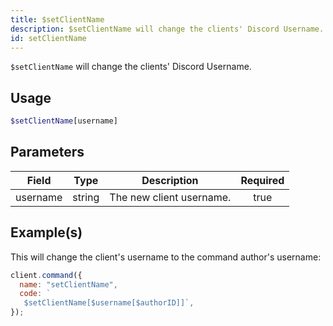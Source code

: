 ```yaml
---
title: $setClientName
description: $setClientName will change the clients' Discord Username.
id: setClientName
---
```


`$setClientName` will change the clients' Discord Username.

## Usage

```php
$setClientName[username]
```

## Parameters

| Field    | Type   | Description              | Required |
| -------- | ------ | ------------------------ | :------: |
| username | string | The new client username. |   true   |

## Example(s)

This will change the client's username to the command author's username:

```javascript
client.command({
  name: "setClientName",
  code: `
   $setClientName[$username[$authorID]]`,
});
```
